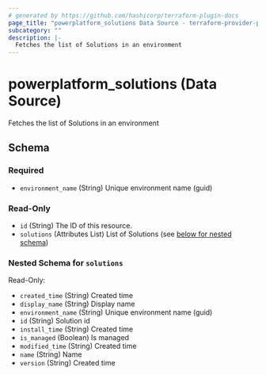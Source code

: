 ```yaml
---
# generated by https://github.com/hashicorp/terraform-plugin-docs
page_title: "powerplatform_solutions Data Source - terraform-provider-power-platform"
subcategory: ""
description: |-
  Fetches the list of Solutions in an environment
---
```


# powerplatform_solutions (Data Source)

Fetches the list of Solutions in an environment



<!-- schema generated by tfplugindocs -->
## Schema

### Required

- `environment_name` (String) Unique environment name (guid)

### Read-Only

- `id` (String) The ID of this resource.
- `solutions` (Attributes List) List of Solutions (see [below for nested schema](#nestedatt--solutions))

<a id="nestedatt--solutions"></a>
### Nested Schema for `solutions`

Read-Only:

- `created_time` (String) Created time
- `display_name` (String) Display name
- `environment_name` (String) Unique environment name (guid)
- `id` (String) Solution id
- `install_time` (String) Created time
- `is_managed` (Boolean) Is managed
- `modified_time` (String) Created time
- `name` (String) Name
- `version` (String) Created time
